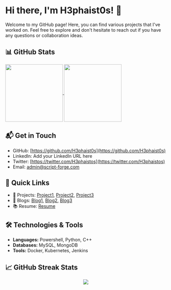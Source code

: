 # Hi there, I'm H3phaist0s! 👋

Welcome to my GitHub page! Here, you can find various projects that I've worked on. Feel free to explore and don't hesitate to reach out if you have any questions or collaboration ideas.

## 📊 GitHub Stats


<a href="https://github.com/H3phaist0s">
  <img height="180em" align="center" src="https://github-readme-stats.vercel.app/api?username=H3phaist0s&show_icons=true&rank_icon=github&theme=transparent" />
</a>
<a href="https://github.com/H3phaist0s">
  <img height="180em" align="center" src="https://github-readme-stats.vercel.app/api/top-langs/?username=H3phaist0s&layout=compact&theme=transparent&card_width=320" />
</a>

## 📬 Get in Touch

- GitHub: [https://github.com/H3phaist0s](https://github.com/H3phaist0s)
- LinkedIn: Add your LinkedIn URL here
- Twitter: [https://twitter.com/H3phaistos](https://twitter.com/H3phaistos)
- Email: admin@script-forge.com

## 🚀 Quick Links

- 🔭 Projects: [Project1](https://github.com/H3phaist0s/project1), [Project2](https://github.com/H3phaist0s/project2), [Project3](https://github.com/H3phaist0s/project3)
- 📝 Blogs: [Blog1](https://bloglink1.com), [Blog2](https://bloglink2.com), [Blog3](https://bloglink3.com)
- 📚 Resume: [Resume](https://linktoyourresume.com)

## 🛠️ Technologies & Tools

- **Languages:** Powershell, Python, C++
- **Databases:** MySQL, MongoDB
- **Tools:** Docker, Kubernetes, Jenkins

## 📈 GitHub Streak Stats

<p align="center">
  <a href="https://github.com/H3phaist0s">
    <img src="https://github-readme-streak-stats.herokuapp.com/?user=H3phaist0s&theme=radical" />
  </a>
</p>
